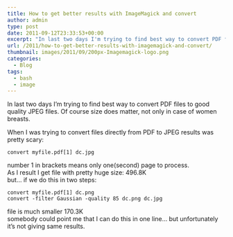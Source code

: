 ```yaml
---
title: How to get better results with ImageMagick and convert
author: admin
type: post
date: 2011-09-12T23:33:53+00:00
excerpt: "In last two days I'm trying to find best way to convert PDF files to good quality JPEG files. Of course size does matter, not only in case of women breasts."
url: /2011/how-to-get-better-results-with-imagemagick-and-convert/
thumbnail: images/2011/09/200px-Imagemagick-logo.png
categories:
  - Blog
tags:
  - bash
  - image
---
```

In last two days I&#8217;m trying to find best way to convert PDF files to good quality JPEG files. Of course size does matter, not only in case of women breasts.

When I was trying to convert files directly from PDF to JPEG results was pretty scary:

`convert myfile.pdf[1] dc.jpg`

number 1 in brackets means only one(second) page to process.  
As I result I get file with pretty huge size: 496.8K  
but&#8230; if we do this in two steps:

```
convert myfile.pdf[1] dc.png
convert -filter Gaussian -quality 85 dc.png dc.jpg
```

file is much smaller 170.3K  
somebody could point me that I can do this in one line&#8230; but unfortunately it&#8217;s not giving same results.